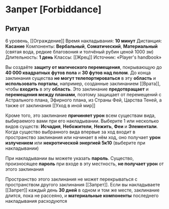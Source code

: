 # Запрет [Forbiddance]
## Ритуал
6 уровень, [[Ограждение]]
Время накладывания: **10 минут**
Дистанция: **Касание**
Компоненты: **Вербальный**, **Соматический**, **Материальный** (святая вода, редкие благовония и толчёный рубин ценой 1000 зм)
Длительность: **1 день**
Классы: [[Жрец]]
Источник: «Player's handbook»

Вы создаёте **защиту от магического перемещения**, покрывающую до **40 000 квадратных футов пола** и **30 футов над полом**. До конца заклинания существа **не могут телепортироваться** в эту **область** и **использовать порталы**, например, созданные заклинанием [[Врата]], чтобы **входить** в эту **область**. Это заклинание **предотвращает** и **перемещения между планами**, поэтому защищает от перемещений с Астрального плана, Эфирного плана, из Страны Фей, Царства Теней, а также от заклинания [[Уход в иной мир]]

Кроме того, это заклинание **причиняет урон** всем существам вида, выбираемого вами при его накладывании. Выберите 1 или несколько видов существ: **Исчадия**, **Небожители**, **Нежить**, **Феи** и **Элементали**. Когда существо выбранного вида впервые за ход входит в пространство заклинания или начинает в нём ход, оно получает **урон излучением** или **некротической энергией 5к10** (выберите при накладывании)

При накладывании вы можете указать **пароль**. Существо, произносящее **пароль** при входе в эту местность, **не получает урон** от этого заклинания

Пространство этого заклинания не может перекрываться с пространством другого заклинания [[Запрет]]. Если вы накладываете [[Запрет]] каждый день **30 дней** в одном и том же месте, заклинание длится, пока не рассеяно, и **материальные компоненты** последнего накладывания расходуются
